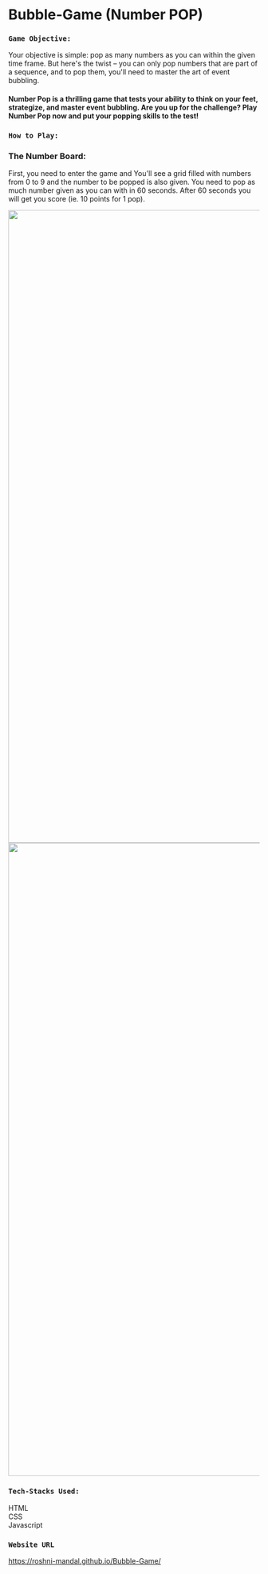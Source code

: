 # Bubble-Game (Number POP)
 
### `Game Objective:`

Your objective is simple: pop as many numbers as you can within the given time frame. But here's the twist – you can only pop numbers that are part of a sequence, and to pop them, you'll need to master the art of event bubbling.

#### Number Pop is a thrilling game that tests your ability to think on your feet, strategize, and master event bubbling. Are you up for the challenge? Play Number Pop now and put your popping skills to the test!

### `How to Play: `

### The Number Board: 
First, you need to enter the game and You'll see a grid filled with numbers from 0 to 9 and the number to be popped is also given. You need to pop as much number given as you can with in 60 seconds. After 60 seconds you will get you score (ie. 10 points for 1 pop).


<img width="1266" alt=" " src="https://github.com/Roshni-Mandal/Bubble-Game/blob/main/Images/Screenshot%202023-09-14%20at%2011.51.09%E2%80%AFPM.png">
<img width="1266" alt=" " src="https://github.com/Roshni-Mandal/Bubble-Game/blob/main/Images/Screenshot%202023-09-14%20at%2011.51.20%E2%80%AFPM.png">


### `Tech-Stacks Used:`
HTML \
CSS \
Javascript 

### `Website URL`
https://roshni-mandal.github.io/Bubble-Game/
